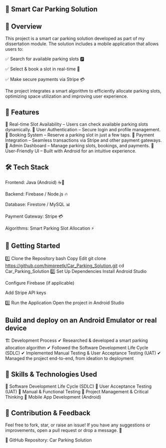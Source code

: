 🚗 Smart Car Parking Solution
---

📌 Overview
---
This project is a smart car parking solution developed as part of my dissertation module. The solution includes a mobile application that allows users to:

✅ Search for available parking slots 🅿️

✅ Select & book a slot in real-time 📍

✅ Make secure payments via Stripe 💳

The project integrates a smart algorithm to efficiently allocate parking slots, optimizing space utilization and improving user experience.

📱 Features
---
🔹 Real-time Slot Availability – Users can check available parking slots dynamically.
🔹 User Authentication – Secure login and profile management.
🔹 Booking System – Reserve a parking slot in just a few taps.
🔹 Payment Integration – Seamless transactions via Stripe and other payment gateways.
🔹 Admin Dashboard – Manage parking slots, bookings, and payments.
🔹 User-Friendly UI – Built with Android for an intuitive experience.

🛠️ Tech Stack
---
Frontend: Java (Android) ☕📱

Backend: Firebase / Node.js 🔥

Database: Firestore / MySQL 📊

Payment Gateway: Stripe 💳

Algorithms: Smart Parking Slot Allocation ⚡

🚀 Getting Started
---
1️⃣ Clone the Repository
bash
Copy
Edit
git clone https://github.com/himpreetk/Car_Parking_Solution.git
cd Car_Parking_Solution
2️⃣ Set Up Dependencies
Install Android Studio

Configure Firebase (if applicable)

Add Stripe API keys

3️⃣ Run the Application
Open the project in Android Studio

Build and deploy on an Android Emulator or real device
---
🏗️ Development Process
✔ Researched & developed a smart parking allocation algorithm
✔ Followed the Software Development Life Cycle (SDLC)
✔ Implemented Manual Testing & User Acceptance Testing (UAT)
✔ Managed the project end-to-end, from ideation to deployment

📌 Skills & Technologies Used
---
🔹 Software Development Life Cycle (SDLC)
🔹 User Acceptance Testing (UAT)
🔹 Manual & Functional Testing
🔹 Project Management & Critical Thinking
🔹 Mobile App Development (Android)

🌟 Contribution & Feedback
---
Feel free to fork, star, or raise an issue! If you have any suggestions or improvements, open a pull request or drop a message. 🚀

🔗 GitHub Repository: Car Parking Solution
